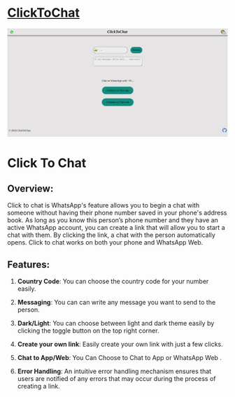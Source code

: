 # [ClickToChat](https://itzdm.github.io/clicktochat/)

![clicktochat](https://raw.githubusercontent.com/itzDM/clicktochat/main/images/screenshot.png)

# Click To Chat

## Overview:

Click to chat is WhatsApp's feature allows you to begin a chat with someone without having their phone number saved in your phone's address book. As long as you know this person’s phone number and they have an active WhatsApp account, you can create a link that will allow you to start a chat with them. By clicking the link, a chat with the person automatically opens. Click to chat works on both your phone and WhatsApp Web.

## Features:

1. **Country Code**: You can choose the country code for your number easily.

2. **Messaging**: You can can write any message you want to send to the person.

3. **Dark/Light**: You can choose between light and dark theme easily by clicking the toggle button on the top right corner.

4. **Create your own link**: Easily create your own link with just a few clicks.

5. **Chat to App/Web**: You Can Choose to Chat to App or WhatsApp Web .

6. **Error Handling**: An intuitive error handling mechanism ensures that users are notified of any errors that may occur during the process of creating a link.
